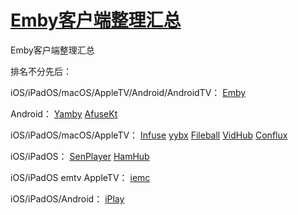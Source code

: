# [Emby客户端整理汇总](https://github.com/myogg/meek/issues/46)

Emby客户端整理汇总

排名不分先后：

iOS/iPadOS/macOS/AppleTV/Android/AndroidTV：
[Emby](https://emby.media/)

Android：
[Yamby](https://t.me/yamby_release)
[AfuseKt](https://github.com/AttemptD/AfuseKt-release)

iOS/iPadOS/macOS/AppleTV：
[Infuse](https://apps.apple.com/cn/app/id1136220934)
[yybx](https://apps.apple.com/cn/app-bundle/max-yybx-iemc-tvok-foxok-yyb/id1645687971)
[Fileball](https://apps.apple.com/cn/app/fileball/id1558391784)
[VidHub](https://apps.apple.com/cn/app/id1659622164)
[Conflux](https://apps.apple.com/cn/app/id6450330892)

iOS/iPadOS：
[SenPlayer](https://apps.apple.com/cn/app/id6443975850)
[HamHub](https://apps.apple.com/cn/app/id6458691598)

iOS/iPadOS emtv AppleTV：
[iemc](https://apps.apple.com/cn/app/id1467462861) 

iOS/iPadOS/Android：
[iPlay](https://github.com/ourfor/iPlay?tab=readme-ov-file#-download)


